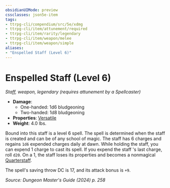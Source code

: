 ```yaml
---
obsidianUIMode: preview
cssclasses: json5e-item
tags:
- ttrpg-cli/compendium/src/5e/xdmg
- ttrpg-cli/item/attunement/required
- ttrpg-cli/item/rarity/legendary
- ttrpg-cli/item/weapon/melee
- ttrpg-cli/item/weapon/simple
aliases: 
- "Enspelled Staff (Level 6)"
---
```

# Enspelled Staff (Level 6)
*Staff, weapon, legendary (requires attunement by a Spellcaster)*  


- **Damage**:
  - One-handed: 1d6 bludgeoning
  - Two-handed: 1d8 bludgeoning
- **Properties**: [Versatile](2-Mechanics/CLI/rules/item-properties.md#Versatile)
- **Weight**: 4.0 lbs.

Bound into this staff is a level 6 spell. The spell is determined when the staff is created and can be of any school of magic. The staff has 6 charges and regains `1d6` expended charges daily at dawn. While holding the staff, you can expend 1 charge to cast its spell. If you expend the staff 's last charge, roll `d20`. On a 1, the staff loses its properties and becomes a nonmagical [Quarterstaff](2-Mechanics/CLI/items/quarterstaff-xphb.md).

The spell's saving throw DC is 17, and its attack bonus is `+9`.

*Source: Dungeon Master's Guide (2024) p. 258*